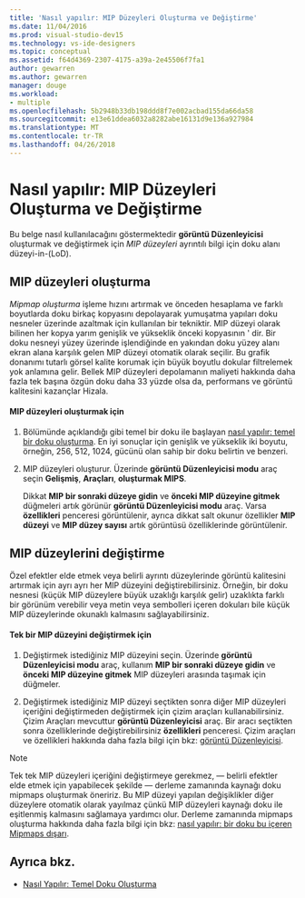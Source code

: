 ```yaml
---
title: 'Nasıl yapılır: MIP Düzeyleri Oluşturma ve Değiştirme'
ms.date: 11/04/2016
ms.prod: visual-studio-dev15
ms.technology: vs-ide-designers
ms.topic: conceptual
ms.assetid: f64d4369-2307-4175-a39a-2e45506f7fa1
author: gewarren
ms.author: gewarren
manager: douge
ms.workload:
- multiple
ms.openlocfilehash: 5b2948b33db198ddd8f7e002acbad155da66da58
ms.sourcegitcommit: e13e61ddea6032a8282abe16131d9e136a927984
ms.translationtype: MT
ms.contentlocale: tr-TR
ms.lasthandoff: 04/26/2018
---
```

# <a name="how-to-create-and-modify-mip-levels"></a>Nasıl yapılır: MIP Düzeyleri Oluşturma ve Değiştirme
Bu belge nasıl kullanılacağını göstermektedir **görüntü Düzenleyicisi** oluşturmak ve değiştirmek için *MIP düzeyleri* ayrıntılı bilgi için doku alanı düzeyi-in-(LoD).

## <a name="generating-mip-levels"></a>MIP düzeyleri oluşturma
 *Mipmap oluşturma* işleme hızını artırmak ve önceden hesaplama ve farklı boyutlarda doku birkaç kopyasını depolayarak yumuşatma yapıları doku nesneler üzerinde azaltmak için kullanılan bir tekniktir. MIP düzeyi olarak bilinen her kopya yarım genişlik ve yükseklik önceki kopyasının ' dir. Bir doku nesneyi yüzey üzerinde işlendiğinde en yakından doku yüzey alanı ekran alana karşılık gelen MIP düzeyi otomatik olarak seçilir. Bu grafik donanımı tutarlı görsel kalite korumak için büyük boyutlu dokular filtrelemek yok anlamına gelir. Bellek MIP düzeyleri depolamanın maliyeti hakkında daha fazla tek başına özgün doku daha 33 yüzde olsa da, performans ve görüntü kalitesini kazançlar Hizala.

#### <a name="to-generate-mip-levels"></a>MIP düzeyleri oluşturmak için

1.  Bölümünde açıklandığı gibi temel bir doku ile başlayan [nasıl yapılır: temel bir doku oluşturma](../designers/how-to-create-a-basic-texture.md). En iyi sonuçlar için genişlik ve yükseklik iki boyutu, örneğin, 256, 512, 1024, gücünü olan sahip bir doku belirtin ve benzeri.

2.  MIP düzeyleri oluşturur. Üzerinde **görüntü Düzenleyicisi modu** araç seçin **Gelişmiş**, **Araçları**, **oluşturmak MIPS**.

     Dikkat **MIP bir sonraki düzeye gidin** ve **önceki MIP düzeyine gitmek** düğmeleri artık görünür **görüntü Düzenleyicisi modu** araç. Varsa **özellikleri** penceresi görüntülenir, ayrıca dikkat salt okunur özellikler **MIP düzeyi** ve **MIP düzey sayısı** artık görüntüsü özelliklerinde görüntülenir.

## <a name="modifying-mip-levels"></a>MIP düzeylerini değiştirme
 Özel efektler elde etmek veya belirli ayrıntı düzeylerinde görüntü kalitesini artırmak için ayrı ayrı her MIP düzeyini değiştirebilirsiniz. Örneğin, bir doku nesnesi (küçük MIP düzeylere büyük uzaklığı karşılık gelir) uzaklıkta farklı bir görünüm verebilir veya metin veya sembolleri içeren dokuları bile küçük MIP düzeylerinde okunaklı kalmasını sağlayabilirsiniz.

#### <a name="to-modify-an-individual-mip-level"></a>Tek bir MIP düzeyini değiştirmek için

1.  Değiştirmek istediğiniz MIP düzeyini seçin. Üzerinde **görüntü Düzenleyicisi modu** araç, kullanım **MIP bir sonraki düzeye gidin** ve **önceki MIP düzeyine gitmek** MIP düzeyleri arasında taşımak için düğmeler.

2.  Değiştirmek istediğiniz MIP düzeyi seçtikten sonra diğer MIP düzeyleri içeriğini değiştirmeden değiştirmek için çizim araçları kullanabilirsiniz. Çizim Araçları mevcuttur **görüntü Düzenleyicisi** araç. Bir aracı seçtikten sonra özelliklerinde değiştirebilirsiniz **özellikleri** penceresi. Çizim araçları ve özellikleri hakkında daha fazla bilgi için bkz: [görüntü Düzenleyicisi](../designers/image-editor.md).

> [!NOTE]
>  Tek tek MIP düzeyleri içeriğini değiştirmeye gerekmez, — belirli efektler elde etmek için yapabilecek şekilde — derleme zamanında kaynağı doku mipmaps oluşturmak öneririz. Bu MIP düzeyi yapılan değişiklikler diğer düzeylere otomatik olarak yayılmaz çünkü MIP düzeyleri kaynağı doku ile eşitlenmiş kalmasını sağlamaya yardımcı olur. Derleme zamanında mipmaps oluşturma hakkında daha fazla bilgi için bkz: [nasıl yapılır: bir doku bu içeren Mipmaps dışarı](../designers/how-to-export-a-texture-that-contains-mipmaps.md).

## <a name="see-also"></a>Ayrıca bkz.

- [Nasıl Yapılır: Temel Doku Oluşturma](../designers/how-to-create-a-basic-texture.md)